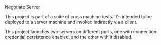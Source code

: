 Negotiate Server

This project is part of a suite of cross machine tests. It's intended to be deployed to a server machine and invoked indirectly via a client.

This project launches two servers on different ports, one with connection credential persistence enabled, and the other with it disabled.
